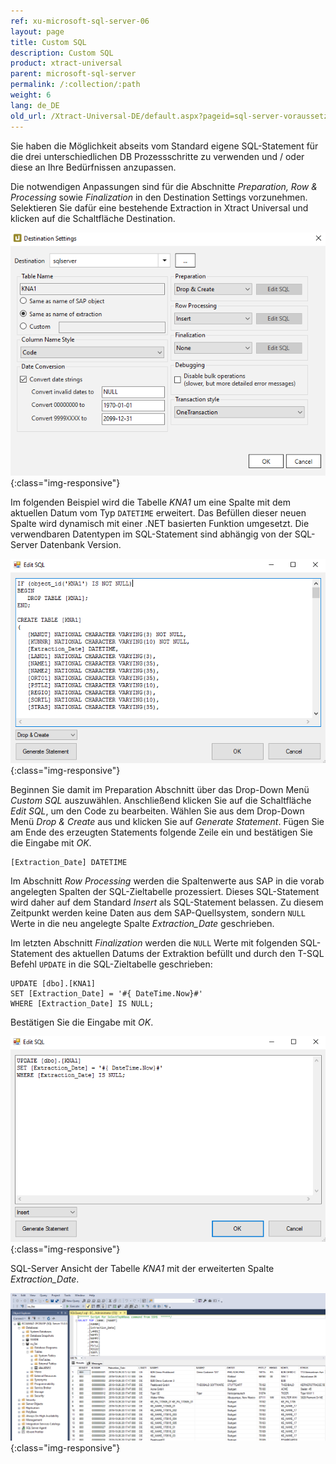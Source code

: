```yaml
---
ref: xu-microsoft-sql-server-06
layout: page
title: Custom SQL
description: Custom SQL
product: xtract-universal
parent: microsoft-sql-server
permalink: /:collection/:path
weight: 6
lang: de_DE
old_url: /Xtract-Universal-DE/default.aspx?pageid=sql-server-voraussetzungen
---
```


Sie haben die Möglichkeit abseits vom Standard eigene SQL-Statement für die drei unterschiedlichen DB Prozessschritte zu verwenden und / oder diese an Ihre Bedürfnissen anzupassen.

Die notwendigen Anpassungen sind für die Abschnitte *Preparation, Row & Processing* sowie *Finalization* in den Destination Settings vorzunehmen. 
Selektieren Sie dafür eine bestehende Extraction in Xtract Universal und klicken auf die Schaltfläche Destination.

![Destination-Settings](/img/content/destination_settings.png){:class="img-responsive"}

Im folgenden Beispiel wird die Tabelle *KNA1* um eine Spalte mit dem aktuellen Datum vom Typ `DATETIME` erweitert. 
Das Befüllen dieser neuen Spalte wird dynamisch mit einer .NET basierten Funktion umgesetzt. 
Die verwendbaren Datentypen im SQL-Statement sind abhängig von der SQL-Server Datenbank Version.

![Custom-SQL_Prep](/img/content/custom_sql_preparation_statement.png){:class="img-responsive"}

Beginnen Sie damit im Preparation Abschnitt über das Drop-Down Menü *Custom SQL* auszuwählen. Anschließend klicken Sie auf die Schaltfläche *Edit SQL*, um den Code zu bearbeiten.
Wählen Sie aus dem Drop-Down Menü *Drop & Create* aus und klicken Sie auf *Generate Statement*. Fügen Sie am Ende des erzeugten Statements folgende Zeile ein und bestätigen Sie die Eingabe mit *OK*. 
```
[Extraction_Date] DATETIME
```
Im Abschnitt *Row Processing* werden die Spaltenwerte aus SAP in die vorab angelegten Spalten der SQL-Zieltabelle prozessiert. Dieses SQL-Statement wird daher auf dem Standard *Insert* als SQL-Statement belassen. Zu diesem Zeitpunkt werden keine Daten aus dem SAP-Quellsystem, sondern `NULL` Werte in die neu angelegte Spalte *Extraction_Date* geschrieben.

Im letzten Abschnitt *Finalization* werden die `NULL` Werte mit folgenden SQL-Statement des aktuellen Datums der Extraktion befüllt und durch den T-SQL Befehl `UPDATE` in die SQL-Zieltabelle geschrieben: 
```
UPDATE [dbo].[KNA1] 
SET [Extraction_Date] = '#{ DateTime.Now}#' 
WHERE [Extraction_Date] IS NULL; 
```
Bestätigen Sie die Eingabe mit *OK*. 

![Custom-SQL_Final](/img/content/custom_sql_finalization_statement.png){:class="img-responsive"}

SQL-Server Ansicht der Tabelle *KNA1* mit der erweiterten Spalte *Extraction_Date*.

![Custom_SQL_SQL_Server_Ausgabe](/img/content/sql_server_ansicht_extraction_date_spalte.png){:class="img-responsive"}





